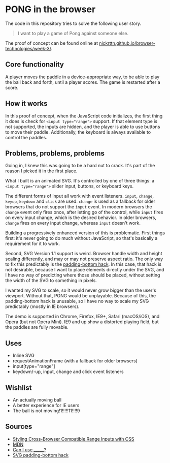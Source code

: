 # PONG in the browser

The code in this repository tries to solve the following user story.

> I want to play a game of Pong against someone else.

The proof of concept can be found online at [nickrttn.github.io/browser-technologies/week-3/](https://nickrttn.github.io/browser-technologies/week-3/).

## Core functionality

A player moves the paddle in a device-appropriate way, to be able to play the ball back and forth, until a player scores. The game is restarted after a score.

## How it works

In this proof of concept, when the JavaScript code initializes, the first thing it does is check for `<input type="range">` support. If that element type is not supported, the inputs are hidden, and the player is able to use buttons to move their paddle. Additionally, the keyboard is always available to control the paddles.

## Problems, problems, problems

Going in, I knew this was going to be a hard nut to crack. It's part of the reason I picked it in the first place.

What I built is an animated SVG. It's controlled by one of three things: a `<input type="range">` slider input, buttons, or keyboard keys.

The different forms of input all work with event listeners. `input`, `change`, `keyup`, `keydown` and `click` are used. `change` is used as a fallback for older browsers that do not support the `input` event. In modern browsers the `change` event only fires once, after letting go of the control, while `input` fires on every input change, which is the desired behavior. In older browsers, `change` fires on every input change, whereas `input` doesn't work.

Building a progressively enhanced version of this is problematic. First things first: it's never going to do much without JavaScript, so that's basically a requirement for it to work.

Second, SVG Version 1.1 support is weird. Browser handle width and height scaling differently, and may or may not preserve aspect ratio. The only way to fix this predictably is the [padding-bottom hack](https://tympanus.net/codrops/2014/08/19/making-svgs-responsive-with-css/). In this case, that hack is not desirable, because I want to place elements directly under the SVG, and I have no way of predicting where those should be placed, without setting the width of the SVG to something in pixels.

I wanted my SVG to scale, so it would never grow bigger than the user's viewport. Without that, PONG would be unplayable. Because of this, the padding-bottom hack is unusable, so I have no way to scale my SVG predictably (mostly in IE browsers).

The demo is supported in Chrome, Firefox, IE9+, Safari (macOS/iOS), and Opera (but not Opera Mini). IE9 and up show a distorted playing field, but the paddles are fully movable.

## Uses

- Inline SVG
- requestAnimationFrame (with a fallback for older browsers)
- input[type="range"]
- keydown/-up, input, change and click event listeners

## Wishlist

- An actually moving ball
- A better experience for IE users
- The ball is not moving!1!!!!!11!!!!9

## Sources

- [Styling Cross-Browser Compatible Range Inputs with CSS](https://css-tricks.com/styling-cross-browser-compatible-range-inputs-css/)
- [MDN](https://developer.mozilla.org/)
- [Can I use _____?](http://caniuse.com/)
- [SVG padding-bottom hack](https://tympanus.net/codrops/2014/08/19/making-svgs-responsive-with-css/)

